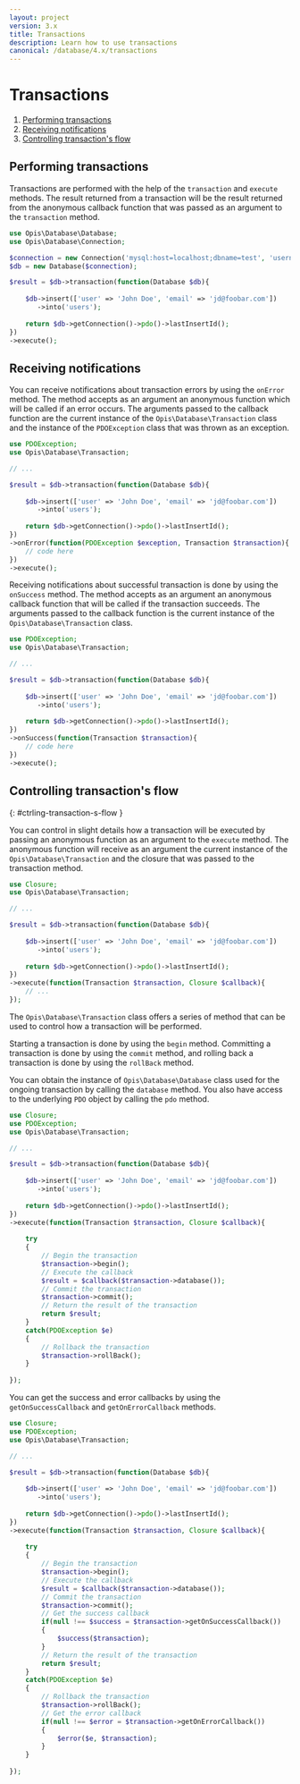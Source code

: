 ```yaml
---
layout: project
version: 3.x
title: Transactions
description: Learn how to use transactions
canonical: /database/4.x/transactions
---
```

# Transactions

1. [Performing transactions](#performing-transactions)
2. [Receiving notifications](#receiving-notifications)
3. [Controlling transaction's flow](#ctrling-transaction-s-flow)

## Performing transactions

Transactions are performed with the help of the `transaction` and `execute` methods. 
The result returned from a transaction will be the result returned from the anonymous callback function
that was passed as an argument to the `transaction` method.

```php
use Opis\Database\Database;
use Opis\Database\Connection;

$connection = new Connection('mysql:host=localhost;dbname=test', 'username', 'password');
$db = new Database($connection);

$result = $db->transaction(function(Database $db){
    
    $db->insert(['user' => 'John Doe', 'email' => 'jd@foobar.com'])
       ->into('users');
       
    return $db->getConnection()->pdo()->lastInsertId();
})
->execute();
```

## Receiving notifications

You can receive notifications about transaction errors by using the `onError` method. 
The method accepts as an argument an anonymous function which will be called if an error occurs. 
The arguments passed to the callback function are the current instance of the `Opis\Database\Transaction` 
class and the instance of the `PDOException` class that was thrown as an exception.

```php
use PDOException;
use Opis\Database\Transaction;

// ...

$result = $db->transaction(function(Database $db){
    
    $db->insert(['user' => 'John Doe', 'email' => 'jd@foobar.com'])
       ->into('users');
       
    return $db->getConnection()->pdo()->lastInsertId();
})
->onError(function(PDOException $exception, Transaction $transaction){
    // code here
})
->execute();
```

Receiving notifications about successful transaction is done by using the `onSuccess` method. 
The method accepts as an argument an anonymous callback function that will be called if the transaction succeeds.
The arguments passed to the callback function is the current instance of the `Opis\Database\Transaction` class.

```php
use PDOException;
use Opis\Database\Transaction;

// ...

$result = $db->transaction(function(Database $db){
    
    $db->insert(['user' => 'John Doe', 'email' => 'jd@foobar.com'])
       ->into('users');
       
    return $db->getConnection()->pdo()->lastInsertId();
})
->onSuccess(function(Transaction $transaction){
    // code here
})
->execute();
```

## Controlling transaction's flow 
{: #ctrling-transaction-s-flow }

You can control in slight details how a transaction will be executed by passing 
an anonymous function as an argument to the `execute` method. 
The anonymous function will receive as an argument the current instance of the 
`Opis\Database\Transaction` and the closure that was passed to the transaction method.

```php
use Closure;
use Opis\Database\Transaction;

// ...

$result = $db->transaction(function(Database $db){
    
    $db->insert(['user' => 'John Doe', 'email' => 'jd@foobar.com'])
       ->into('users');
       
    return $db->getConnection()->pdo()->lastInsertId();
})
->execute(function(Transaction $transaction, Closure $callback){
    // ...
});
```

The `Opis\Database\Transaction` class offers a series of method that can be used to control 
how a transaction will be performed.

Starting a transaction is done by using the `begin` method. 
Committing a transaction is done by using the `commit` method, and rolling back 
a transaction is done by using the `rollBack` method.

You can obtain the instance of `Opis\Database\Database` class used for the ongoing transaction 
by calling the `database` method. 
You also have access to the underlying `PDO` object by calling the `pdo` method.

```php
use Closure;
use PDOException;
use Opis\Database\Transaction;

// ...

$result = $db->transaction(function(Database $db){
    
    $db->insert(['user' => 'John Doe', 'email' => 'jd@foobar.com'])
       ->into('users');
       
    return $db->getConnection()->pdo()->lastInsertId();
})
->execute(function(Transaction $transaction, Closure $callback){
    
    try
    {
        // Begin the transaction
        $transaction->begin();
        // Execute the callback
        $result = $callback($transaction->database());
        // Commit the transaction
        $transaction->commit();
        // Return the result of the transaction
        return $result;
    }
    catch(PDOException $e)
    {
        // Rollback the transaction
        $transaction->rollBack();
    }
    
});
```

You can get the success and error callbacks by using the `getOnSuccessCallback` and `getOnErrorCallback` methods.

```php
use Closure;
use PDOException;
use Opis\Database\Transaction;

// ...

$result = $db->transaction(function(Database $db){
    
    $db->insert(['user' => 'John Doe', 'email' => 'jd@foobar.com'])
       ->into('users');
       
    return $db->getConnection()->pdo()->lastInsertId();
})
->execute(function(Transaction $transaction, Closure $callback){
    
    try
    {
        // Begin the transaction
        $transaction->begin();
        // Execute the callback
        $result = $callback($transaction->database());
        // Commit the transaction
        $transaction->commit();
        // Get the success callback
        if(null !== $success = $transaction->getOnSuccessCallback())
        {
            $success($transaction);
        }
        // Return the result of the transaction
        return $result;
    }
    catch(PDOException $e)
    {
        // Rollback the transaction
        $transaction->rollBack();
        // Get the error callback
        if(null !== $error = $transaction->getOnErrorCallback())
        {
            $error($e, $transaction);
        }
    }
    
});
```
